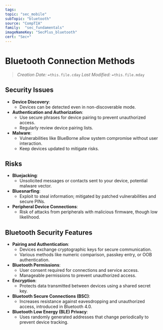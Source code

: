 ```yaml
---
tags:
topic: "sec_mobile"
subTopic: "bluetooth"
source: "CompTIA"
family:  "sec_fundamentals"
imageNameKey: "SecPlus_bluetooth" 
cert: "Sec+"
---
```

# Bluetooth Connection Methods
> *Creation Date:* `=this.file.cday`
> *Last Modified:* `=this.file.mday`

## Security Issues

- **Device Discovery**:
  - Devices can be detected even in non-discoverable mode.
- **Authentication and Authorization**:
  - Use secure phrases for device pairing to prevent unauthorized access.
  - Regularly review device pairing lists.
- **Malware**:
  - Vulnerabilities like BlueBorne allow system compromise without user interaction.
  - Keep devices updated to mitigate risks.

## Risks

- **Bluejacking**:
  - Unsolicited messages or contacts sent to your device, potential malware vector.
- **Bluesnarfing**:
  - Exploit to steal information; mitigated by patched vulnerabilities and secure PINs.
- **Peripheral Device Connections**:
  - Risk of attacks from peripherals with malicious firmware, though low likelihood.

## Bluetooth Security Features

- **Pairing and Authentication**:
  - Devices exchange cryptographic keys for secure communication.
  - Various methods like numeric comparison, passkey entry, or OOB authentication.
- **Bluetooth Permissions**:
  - User consent required for connections and service access.
  - Manageable permissions to prevent unauthorized access.
- **Encryption**:
  - Protects data transmitted between devices using a shared secret key.
- **Bluetooth Secure Connections (BSC)**:
  - Increases resistance against eavesdropping and unauthorized access, introduced in Bluetooth 4.0.
- **Bluetooth Low Energy (BLE) Privacy**:
  - Uses randomly generated addresses that change periodically to prevent device tracking.
